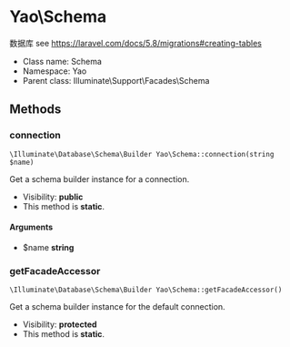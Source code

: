 Yao\Schema
===============

数据库
see https://laravel.com/docs/5.8/migrations#creating-tables




* Class name: Schema
* Namespace: Yao
* Parent class: Illuminate\Support\Facades\Schema







Methods
-------


### connection

    \Illuminate\Database\Schema\Builder Yao\Schema::connection(string $name)

Get a schema builder instance for a connection.



* Visibility: **public**
* This method is **static**.


#### Arguments
* $name **string**



### getFacadeAccessor

    \Illuminate\Database\Schema\Builder Yao\Schema::getFacadeAccessor()

Get a schema builder instance for the default connection.



* Visibility: **protected**
* This method is **static**.



